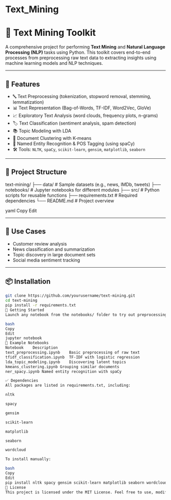 # Text_Mining

# 🧠 Text Mining Toolkit

A comprehensive project for performing **Text Mining** and **Natural Language Processing (NLP)** tasks using Python. This toolkit covers end-to-end processes from preprocessing raw text data to extracting insights using machine learning models and NLP techniques.

---

## 🚀 Features

- 🔤 Text Preprocessing (tokenization, stopword removal, stemming, lemmatization)
- 📊 Text Representation (Bag-of-Words, TF-IDF, Word2Vec, GloVe)
- 📈 Exploratory Text Analysis (word clouds, frequency plots, n-grams)
- 🏷️ Text Classification (sentiment analysis, spam detection)
- 📚 Topic Modeling with LDA
- 🧠 Document Clustering with K-means
- 💬 Named Entity Recognition & POS Tagging (using spaCy)
- 🛠️ Tools: `NLTK`, `spaCy`, `scikit-learn`, `gensim`, `matplotlib`, `seaborn`

---

## 📁 Project Structure

text-mining/
├── data/ # Sample datasets (e.g., news, IMDb, tweets)
├── notebooks/ # Jupyter notebooks for different modules
├── src/ # Python scripts for reusable functions
├── requirements.txt # Required dependencies
└── README.md # Project overview

yaml
Copy
Edit

---

## 📌 Use Cases

- Customer review analysis
- News classification and summarization
- Topic discovery in large document sets
- Social media sentiment tracking

---

## 📦 Installation

```bash
git clone https://github.com/yourusername/text-mining.git
cd text-mining
pip install -r requirements.txt
🧪 Getting Started
Launch any notebook from the notebooks/ folder to try out preprocessing, classification, or clustering:

bash
Copy
Edit
jupyter notebook
🧠 Example Notebooks
Notebook	Description
text_preprocessing.ipynb	Basic preprocessing of raw text
tfidf_classification.ipynb	TF-IDF with logistic regression
lda_topic_modeling.ipynb	Discovering latent topics
kmeans_clustering.ipynb	Grouping similar documents
ner_spacy.ipynb	Named entity recognition with spaCy

✅ Dependencies
All packages are listed in requirements.txt, including:

nltk

spacy

gensim

scikit-learn

matplotlib

seaborn

wordcloud

To install manually:

bash
Copy
Edit
pip install nltk spacy gensim scikit-learn matplotlib seaborn wordcloud
📜 License
This project is licensed under the MIT License. Feel free to use, modify, and share it.

